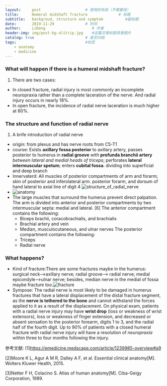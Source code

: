```yaml
---
layout:     post                    # 使用的布局（不需要改）
title:      Humeral midshaft fracture              # 标题 
subtitle:   backgroud, structure and symptom          #副标题
date:       2019-11-29              # 时间
author:     LiDeng                     # 作者
header-img: img/post-bg-alitrip.jpg    #这篇文章标题背景图片
catalog: true                       # 是否归档
tags:                               #标签
    - anatomy
    - medicine
---
```

### What will happen if there is a humeral midshaft fracture?
   1. There are two cases: 
   - In closed fracture, radial injury is most commonly an incomplete neuropraxia rather than a complete laceration of the nerve. And radial injury occurs in nearly 18%.
   - In open fracture, the incidence of radial nerve laceration is much higher at 60%.

### The structure and function of radial nerve
   1. A brife introduction of radial nerve
   - origin: from plexus and has nerve roots from C5-T1
   - course: Exists **axillary fossa posterior** to axillary artery, passes posterior to humerus in **radial groove** with **profunda branchii artery** *between lateral and medial heads of triceps*; perforates **lateral intermuscular spetum**; enters **cubital fossa**. dividing into superficial and deep branch
   - Innervaterd: All muscles of posterior compartments of arm and forarm; skin of posterior and inferolateral arm. posterior forarm, and dorsum of hand lateral to axial line of digit 4 ![structure_of_radial_nerve](https://wx1.sinaimg.cn/mw690/006W8mGzgy1g9ewzd3t9vj30dw0e5q6m.jpg)
   - ![anatomy](https://wx1.sinaimg.cn/mw690/006W8mGzly1g9exaubl8bj30e60hzk1f.jpg)
   - The large muscles that surround the humerus prevent direct palpation. The arm is divided into anterior and posterior compartments by two intermuscular septa: medial and lateral. [6] The anterior compartment contains the following:
     - Biceps brachii, coracobrachialis, and brachialis
     - Brachial artery and vein
     - Median, musculocutaneous, and ulnar nerves
    The posterior compartment contains the following:
     - Triceps
     - Radial nerve


### What happens?
   - Kind of fracture:There are some fractures maybe in the humerus: surgical neck-->axillary nerve; radial groove--> radial nerve; medial epicondyle-->ulnar nerve; besides, median nerve in the medial of fossa maybe fracture too.![fracture](https://wx4.sinaimg.cn/mw690/006W8mGzgy1g9exmt49bxj30ab0ba776.jpg)
   - Sympose: The radial nerve is most likely to be damaged in humerus fractures that have a lateral displacement of the distal fracture segment, as the **nerve is tethered to the bone** and cannot withstand the forces applied to it as a result of the displacement. On physical exam, patients with a radial nerve injury may have **wrist drop** (loss or weakness of wrist extensors), loss or weakness of finger extension, and decreased or absent sensation to the posterior forearm, digits 1 to 3, and the radial half of the fourth digit. Up to 90% of patients with a closed humeral fracture with radial nerve injury will have a resolution of *neuropraxia* within three to four months following the injury.


参考文献:
[1]<https://emedicine.medscape.com/article/1239985-overview#a9>

[2]Moore K L, Agur A M R, Dalley A F, et al. Essential clinical anatomy[M]. Wolters Kluwer Health, 2015.

[3]Netter F H, Colacino S. Atlas of human anatomy[M]. Ciba-Geigy Corporation, 1989.